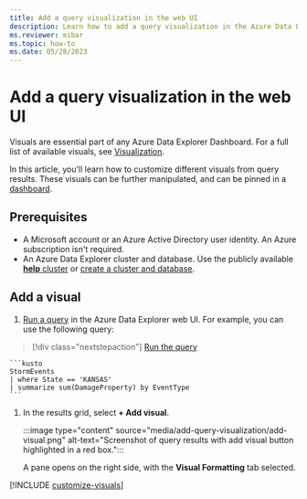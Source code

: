 ```yaml
---
title: Add a query visualization in the web UI
description: Learn how to add a query visualization in the Azure Data Explorer web UI.
ms.reviewer: mibar
ms.topic: how-to
ms.date: 05/28/2023
---
```

# Add a query visualization in the web UI

Visuals are essential part of any Azure Data Explorer Dashboard. For a full list of available visuals, see [Visualization](kusto/query/renderoperator.md#visualization).

In this article, you'll learn how to customize different visuals from query results. These visuals can be further manipulated, and can be pinned in a [dashboard](azure-data-explorer-dashboards.md).

## Prerequisites

* A Microsoft account or an Azure Active Directory user identity. An Azure subscription isn't required.
* An Azure Data Explorer cluster and database. Use the publicly available [**help** cluster](https://dataexplorer.azure.com/help) or [create a cluster and database](create-cluster-database-portal.md).

## Add a visual

1. [Run a query](web-ui-query-overview.md#write-and-run-queries) in the Azure Data Explorer web UI. For example, you can use the following query: 

> [!div class="nextstepaction"]
> <a href="https://dataexplorer.azure.com/clusters/help/databases/Samples?query=H4sIAAAAAAAAAwsuyS/KdS1LzSsp5qpRKM9ILUpVCC5JLElVsLVVUPd29At2DFYHyhSX5uYmFmVWpYJYGi6JuYnpqQFF+QWpRSWVmgpJlQpgM0IqC1IBD28nVFIAAAA=" target="_blank">Run the query</a>

    ```kusto
    StormEvents
    | where State == 'KANSAS'
    | summarize sum(DamageProperty) by EventType
    ```

1. In the results grid, select **+ Add visual**.

    :::image type="content" source="media/add-query-visualization/add-visual.png" alt-text="Screenshot of query results with add visual button highlighted in a red box.":::

    A pane opens on the right side, with the **Visual Formatting** tab selected.


[!INCLUDE [customize-visuals](includes/customize-visuals.md)]